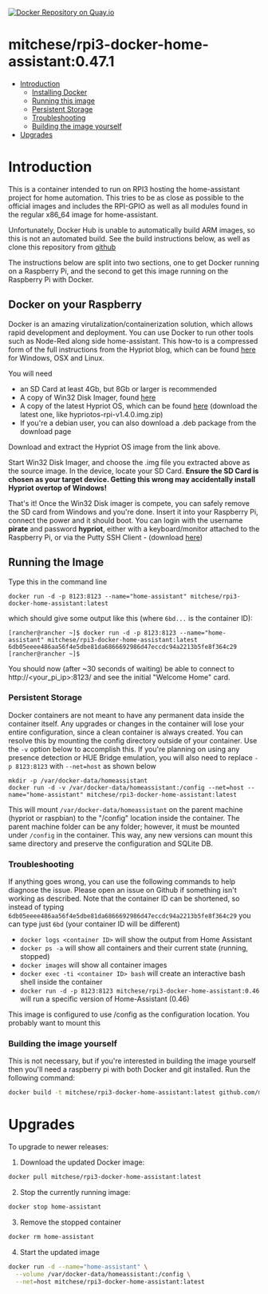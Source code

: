 
[![Docker Repository on Quay.io](https://quay.io/repository/mitchese/rpi3-docker-home-assistant/status "Docker Repository on Quay.io")](https://quay.io/repository/mitchese/rpi3-docker-home-assistant)


# mitchese/rpi3-docker-home-assistant:0.47.1

- [Introduction](#introduction)
  - [Installing Docker](#docker-on-your-raspberry)
  - [Running this image](#running-the-image)
  - [Persistent Storage](#persistent-storage)
  - [Troubleshooting](#Troubleshooting)
  - [Building the image yourself](#building-the-image-yourself)
- [Upgrades](#upgrades)

# Introduction

This is a container intended to run on RPI3 hosting the home-assistant project for home automation. This tries to be as close as possible to the official images and includes the RPI-GPIO as well as all modules found in the regular x86_64 image for home-assistant.

Unfortunately, Docker Hub is unable to automatically build ARM images, so this is not an automated build. See the build instructions below, as well as clone this repository from [github](https://github.com/mitchese/rpi3-docker-home-assistant/)

The instructions below are split into two sections, one to get Docker running on a Raspberry Pi, and the second to get this image running on the Raspberry Pi with Docker.

## Docker on your Raspberry

Docker is an amazing virutalization/containerization solution, which allows rapid development and deployment. You can use Docker to run other tools such as Node-Red along side home-assistant. This how-to is a compressed form of the full instructions from the Hypriot blog, which can be found [here](https://blog.hypriot.com/getting-started-with-docker-on-your-arm-device/) for Windows, OSX and Linux. 

You will need 
  - an SD Card at least 4Gb, but 8Gb or larger is recommended
  - A copy of Win32 Disk Imager, found [here](https://sourceforge.net/projects/win32diskimager/)
  - A copy of the latest Hypriot OS, which can be found [here](https://blog.hypriot.com/downloads/) (download the latest one, like hypriotos-rpi-v1.4.0.img.zip) 
  - If you're a debian user, you can also download a .deb package from the download page

Download and extract the Hypriot OS image from the link above. 

Start Win32 Disk Imager, and choose the .img file you extracted above as the source image. In the device, locate your SD Card. **Ensure the SD Card is chosen as your target device. Getting this wrong may accidentally install Hypriot overtop of Windows!** 

That's it! Once the Win32 Disk imager is compete, you can safely remove the SD card from Windows and you're done. Insert it into your Raspberry Pi, connect the power and it should boot. You can login with the username **pirate** and password **hypriot**, either with a keyboard/monitor attached to the Raspberry Pi, or via the Putty SSH Client - (download [here](https://www.chiark.greenend.org.uk/~sgtatham/putty/latest.html))

## Running the Image

Type this in the command line 

```
docker run -d -p 8123:8123 --name="home-assistant" mitchese/rpi3-docker-home-assistant:latest
```

which should give some output like this (where ```6bd...``` is the container ID): 
```
[rancher@rancher ~]$ docker run -d -p 8123:8123 --name="home-assistant" mitchese/rpi3-docker-home-assistant:latest
6db05eeee486aa56f4e5dbe81da6866692986d47eccdc94a2213b5fe8f364c29
[rancher@rancher ~]$
```

You should now (after ~30 seconds of waiting) be able to connect to http://<your_pi_ip>:8123/ and see the initial "Welcome Home" card. 

### Persistent Storage

Docker containers are not meant to have any permanent data inside the container itself. Any upgrades or changes in the container will lose your entire configuration, since a clean container is always created. You can resolve this by mounting the config directory outside of your container.  Use the ```-v``` option below to accomplish this. If you're planning on using any presence detection or HUE Bridge emulation, you will also need to replace ```-p 8123:8123``` with ```--net=host``` as shown below  

```
mkdir -p /var/docker-data/homeassistant
docker run -d -v /var/docker-data/homeassistant:/config --net=host --name="home-assistant" mitchese/rpi3-docker-home-assistant:latest
```

This will mount ```/var/docker-data/homeassistant``` on the parent machine (hypriot or raspbian) to the "/config" location inside the container. The parent machine folder can be any folder; however, it must be mounted under ```/config``` in the container.  This way, any new versions can mount this same directory and preserve the configuration and SQLite DB. 


### Troubleshooting

If anything goes wrong, you can use the following commands to help diagnose the issue. Please open an issue on Github if something isn't working as described. Note that the container ID can be shortened, so instead of typing ```6db05eeee486aa56f4e5dbe81da6866692986d47eccdc94a2213b5fe8f364c29``` you can type just ```6bd``` (your container ID will be different)

  - ```docker logs <container ID>``` will show the output from Home Assistant 
  - ```docker ps -a``` will show all containers and their current state (running, stopped)
  - ```docker images``` will show all container images 
  - ```docker exec -ti <container ID> bash``` will create an interactive bash shell inside the container
  - ```docker run -d -p 8123:8123 mitchese/rpi3-docker-home-assistant:0.46``` will run a specific version of Home-Assistant (0.46) 

This image is configured to use /config as the configuration location. You probably want to mount this 

### Building the image yourself

This is not necessary, but if you're interested in building the image yourself then you'll need a raspberry pi with both Docker and git installed. Run the following command: 

```bash
docker build -t mitchese/rpi3-docker-home-assistant:latest github.com/mitchese/rpi3-docker-home-assistant
```


# Upgrades

To upgrade to newer releases:

  1. Download the updated Docker image:

  ```bash
  docker pull mitchese/rpi3-docker-home-assistant:latest
  ```

  2. Stop the currently running image:

  ```bash
  docker stop home-assistant
  ```

  3. Remove the stopped container

  ```bash
  docker rm home-assistant
  ```

  4. Start the updated image

  ```bash
  docker run -d --name="home-assistant" \
    --volume /var/docker-data/homeassistant:/config \
    --net=host mitchese/rpi3-docker-home-assistant:latest
  ```
